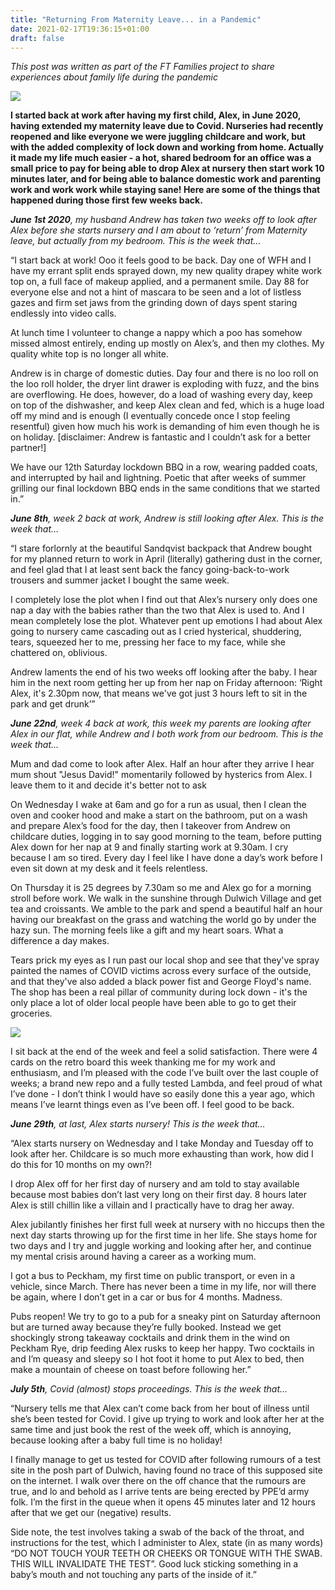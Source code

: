 ```yaml
---
title: "Returning From Maternity Leave... in a Pandemic"
date: 2021-02-17T19:36:15+01:00
draft: false
---
```


_This post was written as part of the FT Families project to share experiences about family life during the pandemic_

![](https://user-images.githubusercontent.com/17846996/108256960-0d591480-7156-11eb-823e-661c8b4fad8d.png)

**I started back at work after having my first child, Alex, in June 2020, having extended my maternity leave due to Covid. Nurseries had recently reopened and like everyone we were juggling childcare and work, but with the added complexity of lock down and working from home. Actually it made my life much easier - a hot, shared bedroom for an office was a small price to pay for being able to drop Alex at nursery then start work 10 minutes later, and for being able to balance domestic work and parenting work and work work while staying sane! Here are some of the things that happened during those first few weeks back.**

_**June 1st 2020**, my husband Andrew has taken two weeks off to look after Alex before she starts nursery and I am about to ‘return’ from Maternity leave, but actually from my bedroom. This is the week that…_

“I start back at work! Ooo it feels good to be back. Day one of WFH and I have my errant split ends sprayed down, my new quality drapey white work top on, a full face of makeup applied, and a permanent smile. Day 88 for everyone else and not a hint of mascara to be seen and a lot of listless gazes and firm set jaws from the grinding down of days spent staring endlessly into video calls.

At lunch time I volunteer to change a nappy which a poo has somehow missed almost entirely, ending up mostly on Alex’s, and then my clothes. My quality white top is no longer all white.

Andrew is in charge of domestic duties. Day four and there is no loo roll on the loo roll holder, the dryer lint drawer is exploding with fuzz, and the bins are overflowing. He does, however, do a load of washing every day, keep on top of the dishwasher, and keep Alex clean and fed, which is a huge load off my mind and is enough (I eventually concede once I stop feeling resentful) given how much his work is demanding of him even though he is on holiday. [disclaimer: Andrew is fantastic and I couldn’t ask for a better partner!]

We have our 12th Saturday lockdown BBQ in a row, wearing padded coats, and interrupted by hail and lightning. Poetic that after weeks of summer grilling our final lockdown BBQ ends in the same conditions that we started in.”

_**June 8th**, week 2 back at work, Andrew is still looking after Alex. This is the week that…_

“I stare forlornly at the beautiful Sandqvist backpack that Andrew bought for my planned return to work in April (literally) gathering dust in the corner, and feel glad that I at least sent back the fancy going-back-to-work trousers and summer jacket I bought the same week.

I completely lose the plot when I find out that Alex’s nursery only does one nap a day with the babies rather than the two that Alex is used to. And I mean completely lose the plot. Whatever pent up emotions I had about Alex going to nursery came cascading out as I cried hysterical, shuddering, tears, squeezed her to me, pressing her face to my face, while she chattered on, oblivious. 

Andrew laments the end of his two weeks off looking after the baby. I hear him in the next room getting her up from her nap on Friday afternoon: ‘Right Alex, it's 2.30pm now, that means we've got just 3 hours left to sit in the park and get drunk’”

_**June 22nd**, week 4 back at work, this week my parents are looking after Alex in our flat, while Andrew and I both work from our bedroom. This is the week that..._

Mum and dad come to look after Alex. Half an hour after they arrive I hear mum shout "Jesus David!" momentarily followed by hysterics from Alex. I leave them to it and decide it's better not to ask

On Wednesday I wake at 6am and go for a run as usual, then I clean the oven and cooker hood and make a start on the bathroom, put on a wash and prepare Alex’s food for the day, then I takeover from Andrew on childcare duties, logging in to say good morning to the team, before putting Alex down for her nap at 9 and finally starting work at 9.30am. I cry because I am so tired. Every day I feel like I have done a day’s work before I even sit down at my desk and it feels relentless.

On Thursday it is 25 degrees by 7.30am so me and Alex go for a morning stroll before work. We walk in the sunshine through Dulwich Village and get tea and croissants. We amble to the park and spend a beautiful half an hour having our breakfast on the grass and watching the world go by under the hazy sun. The morning feels like a gift and my heart soars. What a difference a day makes.

Tears prick my eyes as I run past our local shop and see that they've spray painted the names of COVID victims across every surface of the outside, and that they've also added a black power fist and George Floyd's name. The shop has been a real pillar of community during lock down - it's the only place a lot of older local people have been able to go to get their groceries.

![](https://user-images.githubusercontent.com/17846996/108258133-a2a8d880-7157-11eb-874d-8bf1bff993cc.png)

I sit back at the end of the week and feel a solid satisfaction. There were 4 cards on the retro board this week thanking me for my work and enthusiasm, and I’m pleased with the code I’ve built over the last couple of weeks; a brand new repo and a fully tested Lambda, and feel proud of what I’ve done - I don’t think I would have so easily done this a year ago, which means I’ve learnt things even as I’ve been off. I feel good to be back.

_**June 29th**, at last, Alex starts nursery! This is the week that…_

“Alex starts nursery on Wednesday and I take Monday and Tuesday off to look after her. Childcare is so much more exhausting than work, how did I do this for 10 months on my own?!

I drop Alex off for her first day of nursery and am told to stay available because most babies don’t last very long on their first day. 8 hours later Alex is still chillin like a villain and I practically have to drag her away.

Alex jubilantly finishes her first full week at nursery with no hiccups then the next day starts throwing up for the first time in her life. She stays home for two days and I try and juggle working and looking after her, and continue my mental crisis around having a career as a working mum.

I got a bus to Peckham, my first time on public transport, or even in a vehicle, since March. There has never been a time in my life, nor will there be again, where I don’t get in a car or bus for 4 months. Madness.

Pubs reopen! We try to go to a pub for a sneaky pint on Saturday afternoon but are turned away because they’re fully booked. Instead we get shockingly strong takeaway cocktails and drink them in the wind on Peckham Rye, drip feeding Alex rusks to keep her happy. Two cocktails in and I’m queasy and sleepy so I hot foot it home to put Alex to bed, then make a mountain of cheese on toast before following her.”

_**July 5th**, Covid (almost) stops proceedings. This is the week that…_

“Nursery tells me that Alex can’t come back from her bout of illness until she’s been tested for Covid. I give up trying to work and look after her at the same time and just book the rest of the week off, which is annoying, because looking after a baby full time is no holiday!

I finally manage to get us tested for COVID after following rumours of a test site in the posh part of Dulwich, having found no trace of this supposed site on the internet. I walk over there on the off chance that the rumours are true, and lo and behold as I arrive tents are being erected by PPE’d army folk. I’m the first in the queue when it opens 45 minutes later and 12 hours after that we get our (negative) results.

Side note, the test involves taking a swab of the back of the throat, and instructions for the test, which I administer to Alex, state (in as many words) “DO NOT TOUCH YOUR TEETH OR CHEEKS OR TONGUE WITH THE SWAB. THIS WILL INVALIDATE THE TEST”. Good luck sticking something in a baby’s mouth and not touching any parts of the inside of it.”